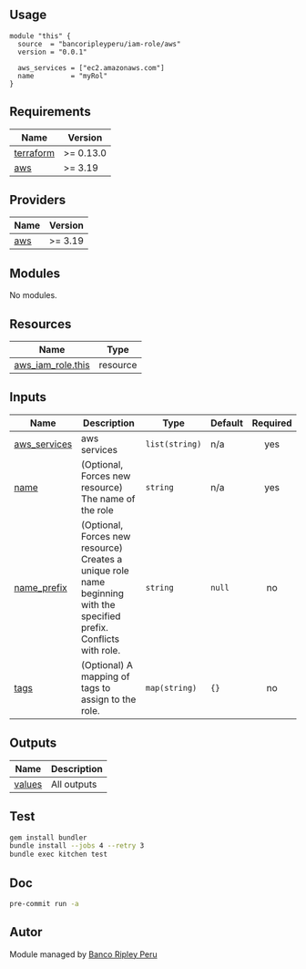 ## Usage

```hcl
module "this" {
  source  = "bancoripleyperu/iam-role/aws"
  version = "0.0.1"

  aws_services = ["ec2.amazonaws.com"]
  name         = "myRol"
}
```

<!-- BEGINNING OF PRE-COMMIT-TERRAFORM DOCS HOOK -->
## Requirements

| Name | Version |
|------|---------|
| <a name="requirement_terraform"></a> [terraform](#requirement\_terraform) | >= 0.13.0 |
| <a name="requirement_aws"></a> [aws](#requirement\_aws) | >= 3.19 |

## Providers

| Name | Version |
|------|---------|
| <a name="provider_aws"></a> [aws](#provider\_aws) | >= 3.19 |

## Modules

No modules.

## Resources

| Name | Type |
|------|------|
| [aws_iam_role.this](https://registry.terraform.io/providers/hashicorp/aws/latest/docs/resources/iam_role) | resource |

## Inputs

| Name | Description | Type | Default | Required |
|------|-------------|------|---------|:--------:|
| <a name="input_aws_services"></a> [aws\_services](#input\_aws\_services) | aws services | `list(string)` | n/a | yes |
| <a name="input_name"></a> [name](#input\_name) | (Optional, Forces new resource) The name of the role | `string` | n/a | yes |
| <a name="input_name_prefix"></a> [name\_prefix](#input\_name\_prefix) | (Optional, Forces new resource) Creates a unique role name beginning with the specified prefix. Conflicts with role. | `string` | `null` | no |
| <a name="input_tags"></a> [tags](#input\_tags) | (Optional) A mapping of tags to assign to the role. | `map(string)` | `{}` | no |

## Outputs

| Name | Description |
|------|-------------|
| <a name="output_values"></a> [values](#output\_values) | All outputs |
<!-- END OF PRE-COMMIT-TERRAFORM DOCS HOOK -->

## Test

```sh
gem install bundler
bundle install --jobs 4 --retry 3
bundle exec kitchen test
```

## Doc

```sh
pre-commit run -a
```

## Autor
 
Module managed by [Banco Ripley Peru](https://ripley.com.pe)